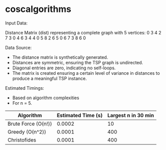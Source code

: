 # coscalgorithms


Input Data:

Distance Matrix (dist) representing a complete graph with 5 vertices:
 0  3  4  2  7
 3  0  4  6  3
 4  4  0  5  8
 2  6  5  0  6
 7  3  8  6  0

Data Source:

- The distance matrix is synthetically generated.
- Distances are symmetric, ensuring the TSP graph is undirected.
- Diagonal entries are zero, indicating no self-loops.
- The matrix is created ensuring a certain level of variance in distances to produce a meaningful TSP instance.

Estimated Timings:

- Based on algorithm complexities
- For n = 5.

Algorithm            | Estimated Time (s) | Largest n in 30 min 
---------------------|--------------------|---------------------------------
Brute Force (O(n!))  | 0.0002             | 10
Greedy (O(n^2))      | 0.0001             | 400
Christofides    | 0.0001             | 400 

